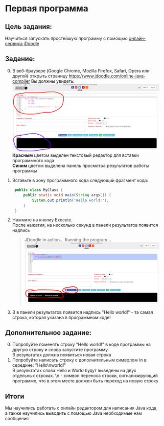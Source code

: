 # Первая программа

## Цель задания:
Научиться запускать простейшую программу с помощью [онлайн-сервиса jDoodle](https://www.jdoodle.com/online-java-compiler)

## Задание:
 0. В веб-браузере (Google Chrome, Mozilla Firefox, Safari, Opera или другой) открыть страницу
 https://www.jdoodle.com/online-java-compiler
 Вы должны увидеть:
 ![](.Картинки/doodle.png)  
 **Красным** цветом выделен текстовый редактор для вставки программного кода  
 **Синим** цветом выделена панель просмотра результатов работы программы
 0. Вставьте в зону программного кода следующий фрагмент кода:
     ``` Java
      public class MyClass {
          public static void main(String args[]) {
              System.out.println("Hello world!");
          }
      }
      ```
  0. Нажмите на кнопку Execute.  
  После нажатия, на несколько секунд в панели результатов появится надпись
     > JDoodle in action... Running the program...
     ![](.Картинки/doodle_running.png)

  0. В в панели результатов появится надпись "Hello world!" - та самая строка, которая указана в программном коде!
  
## Дополнительное задание:
0. Попробуйте поменять строку "Hello world!" в коде программы на другую строку и снова запустите программу.  
В результатах должна появиться новая строка
0. Попробуйте написать строку с дополнительным символом \n в середине:  "Hello\nworld!"  
В результатах слова Hello и World будут выведены на двух отдельных строках. \n - символ переноса строки, сигнализирующий программе, что в этом месте должен быть переход на новую строку

## Итоги
Мы научились работать с онлайн редактором для написания Java кода, а также научились выводить с помощью Java необходимые нам сообщения